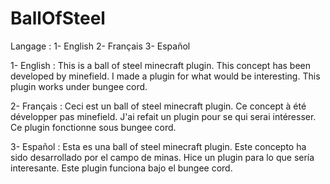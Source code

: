 # BallOfSteel

Langage :
1- English
2- Français
3- Español

1- English :
This is a ball of steel minecraft plugin. This concept has been developed by minefield. I made a plugin for what would be interesting. This plugin works under bungee cord.

2- Français :
Ceci est un ball of steel minecraft plugin. Ce concept à été développer pas minefield. J'ai refait un plugin pour se qui serai intéresser. Ce plugin fonctionne sous bungee cord.

3- Español :
Esta es una ball of steel minecraft plugin. Este concepto ha sido desarrollado por el campo de minas. Hice un plugin para lo que sería interesante. Este plugin funciona bajo el bungee cord.
